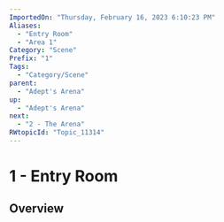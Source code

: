 ```yaml
---
ImportedOn: "Thursday, February 16, 2023 6:10:23 PM"
Aliases:
  - "Entry Room"
  - "Area 1"
Category: "Scene"
Prefix: "1"
Tags:
  - "Category/Scene"
parent:
  - "Adept's Arena"
up:
  - "Adept's Arena"
next:
  - "2 - The Arena"
RWtopicId: "Topic_11314"
---
```

# 1 - Entry Room
## Overview
